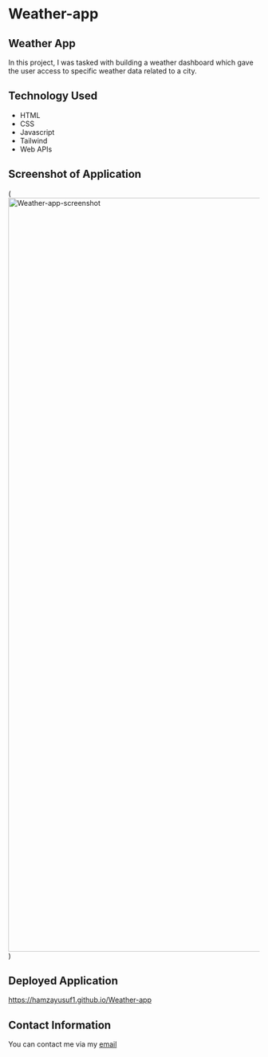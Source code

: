 # Weather-app
## Weather App
In this project, I was tasked with building a weather dashboard which gave the user access to specific weather data related to a city.
## Technology Used
- HTML
- CSS
- Javascript
- Tailwind
- Web APIs
## Screenshot of Application
(<img width="1512" alt="Weather-app-screenshot" src="https://user-images.githubusercontent.com/95969056/168799335-d2c537e8-01af-41d9-8709-643293a7d38e.png">)
## Deployed Application
https://hamzayusuf1.github.io/Weather-app
## Contact Information
You can contact me via my [email](mailto=hamzayusuf26@outlook.com)
